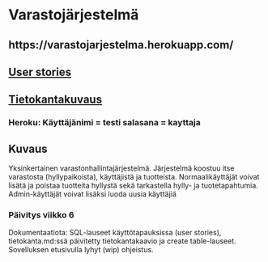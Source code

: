 <h1>Varastojärjestelmä</h1>
<h2>https://varastojarjestelma.herokuapp.com/</h2>
<h2><a href="https://github.com/ktatu/Varastojarjestelma/blob/master/documentation/userstories.md">User stories</a></h2>
<h2><a href="https://github.com/ktatu/Varastojarjestelma/blob/master/documentation/tietokanta.md">Tietokantakuvaus</a></h2>
<h3>Heroku: Käyttäjänimi = testi salasana = kayttaja</h3>

<h2>Kuvaus</h2>
<p>
Yksinkertainen varastonhallintajärjestelmä. Järjestelmä koostuu itse varastosta (hyllypaikoista), käyttäjistä ja tuotteista. Normaalikäyttäjät voivat lisätä ja poistaa tuotteita hyllystä sekä tarkastella hylly- ja tuotetapahtumia. Admin-käyttäjät voivat lisäksi luoda uusia käyttäjiä
</p>

<h3>Päivitys viikko 6</h3>
<p>Dokumentaatiota: SQL-lauseet käyttötapauksissa (user stories), tietokanta.md:ssä päivitetty tietokantakaavio ja create table-lauseet. Sovelluksen etusivulla lyhyt (wip) ohjeistus.</p>


